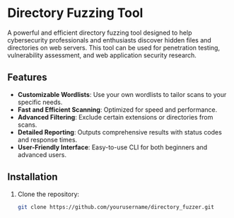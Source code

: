 # Directory Fuzzing Tool

A powerful and efficient directory fuzzing tool designed to help cybersecurity professionals and enthusiasts discover hidden files and directories on web servers. This tool can be used for penetration testing, vulnerability assessment, and web application security research.

## Features
- **Customizable Wordlists**: Use your own wordlists to tailor scans to your specific needs.
- **Fast and Efficient Scanning**: Optimized for speed and performance.
- **Advanced Filtering**: Exclude certain extensions or directories from scans.
- **Detailed Reporting**: Outputs comprehensive results with status codes and response times.
- **User-Friendly Interface**: Easy-to-use CLI for both beginners and advanced users.

## Installation
1. Clone the repository:
   ```bash
   git clone https://github.com/yourusername/directory_fuzzer.git
